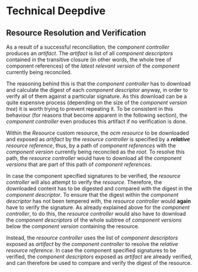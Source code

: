# Technical Deepdive

## Resource Resolution and Verification

As a result of a successful reconciliation, the *component controller* produces
an *artifact*. The *artifact* is list of all *component descriptors* contained
in the transitive closure (in other words, the whole tree of component
references) of the *latest relevant version* of the *component* currently being
reconciled.

The reasoning behind this is that the *component controller* has to download
and calculate the digest of each *component descriptor* anyway, in order to
verify all of them against a particular signature. As this download can be a 
quite expensive process (depending on the size of the *component version tree*) 
it is worth trying to prevent repeating it. To be consistent in this behaviour
(for reasons that become apparent in the following section), the *component
controller* even produces this artifact if no verification is done.

Within the *Resource* custom resource, the *ocm resource* to be downloaded and
exposed as *artifact* by the *resource controller* is specified by a
***relative** resource reference*, thus, by a path of *component references*
with the *component version* currently being reconciled as the *root*. To
resolve this path, the *resource controller* would have to download all the
*component versions* that are part of this path of *component references*. 

In case the component specified signatures to be verified, the *resource
controller* will also attempt to verify the *resource*. Therefore, the 
downloaded content has to be digested and compared with the digest in the 
*component descriptor*. To ensure that the digest within the *component 
descriptor* has not been tempered with, the *resource controller* would 
**again** have to verify the signature. As already explained above for the 
*component controller*, to do this, the *resource controller* would also have to 
download the *component descriptors* of the whole subtree of *component 
versions* below the *component version* containing the resource.

Instead, the *resource controller* uses the list of *component descriptors* 
exposed as *artifact* by the *component controller* to resolve the *relative 
resource reference*. In case the component specified signatures to be verified, 
the *component descriptors* exposed as *artifact* are already verified, and can 
therefore be used to compare and verify the digest of the resource.


